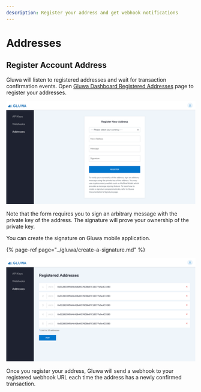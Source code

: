 ```yaml
---
description: Register your address and get webhook notifications
---
```


# Addresses

## Register Account Address

Gluwa will listen to registered addresses and wait for transaction confirmation events. Open [Gluwa Dashboard Registered Addresses](https://dashboard.gluwa.com/addresses) page to register your addresses.

![Register New Address Page](../../.gitbook/assets/register-address.png)

Note that the form requires you to sign an arbitrary message with the private key of the address. The signature will prove your ownership of the private key.

You can create the signature on Gluwa mobile application.

{% page-ref page="../gluwa/create-a-signature.md" %}

![Gluwa Dashboard Registered Addresses Page](../../.gitbook/assets/screen-shot-2019-09-02-at-1.08.33-am.png)

Once you register your address, Gluwa will send a webhook to your registered webhook URL each time the address has a newly confirmed transaction.

